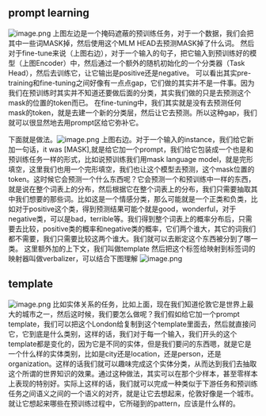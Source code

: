 
## prompt learning

![image.png](https://gitee.com/hxc8/images10/raw/master/img/202408021433716.png)
上图左边是一个掩码遮蔽的预训练任务，对于一个数据，我们会把其中一些词MASK掉，然后使用这个MLM HEAD去预测MASK掉了什么词。
然后对于fine-tune来说（上图右边），对于一个输入的句子，把它输入到预训练好的模型（上图Encoder）中，然后通过一个额外的随机初始化的一个分类器（Task Head），然后去训练它，让它输出是positive还是negative。
可以看出其实pre-training和fine-tuning之间好像有一点点gap，它们做的其实并不是一件事。因为我们在预训练时其实并不知道还要做后面的分类，其实我们做的只是去预测这个mask的位置的token而已。
在fine-tuning中，我们其实就是没有去预测任何mask的token，就是去建一个新的分类层，然后让它去预测。所以这种gap，我们就可以很显然地去用prompt区给它弥补它。

下面就是做法。![image.png](https://gitee.com/hxc8/images10/raw/master/img/202408021455114.png)
上图右边。对于一个输入的instance，我们给它新加一句话，it was [MASK],就是给它加一个prompt，我们给它包装成一个也是和预训练任务一样的形式，比如说预训练我们用mask language model，就是完形填空，这里我们也用一个完形填空，我们也让这个模型去预测，这个mask位置的token。这时候它会预测一个什么东西呢？它会预测一个和预训练中一样的东西，就是说在整个词表上的分布，然后根据它在整个词表上的分布，我们只需要抽取其中我们想要的那些词。比如这是一个情感分类，那么可能就是一个正类和负类，比如对于positive这个类，得到预测结果可能个就是good，wonderful，对于negative类，可以是bad，terrible等。我们得到整个词表上的概率分布后，只需要去比较，positive类的概率和negative类的概率，它们两个谁大，其它的词我们都不需要，我们只需要比较这两个谁大。我们就可以去断定这个东西被分到了哪一类。
这里额外加的上下文，我们叫做template
然后把这个标签给映射到标签词的映射器叫做verbalizer，可以结合下图理解
![image.png](https://gitee.com/hxc8/images10/raw/master/img/202408021513851.png)

## template
![image.png](https://gitee.com/hxc8/images10/raw/master/img/202408021535606.png)
 比如实体关系的任务，比如上面，现在我们知道伦敦它是世界上最大的城市之一，然后这时候，我们要怎么做呢？我们假如给它加一个prompt template，我们可以把这个London给复制到这个template里面去，然后就直接问它，它到底是什么类别，这样的话，我们对于每一个输入，我们开头的这个template都是变化的，因为它是不同的实体，但是我们要问的东西嗯，就是它是一个什么样的实体类别，比如是city还是location，还是person，还是organization。这样的话我们就可以趣味完成这个实体分类，从而达到我们去抽取这个所谓的世界知识的效果。通过这种做法，其实可以在那个少样本，甚至零样本上表现的特别好。实际上这样的话，我们就可以完成一种类似于下游任务和预训练任务之间语义之间的一个语义的对齐，就是让它去想起来，伦敦好像是一个城市。 就让它想起来哪些在预训练过程中，它所碰到的pattern，应该是什么样的。